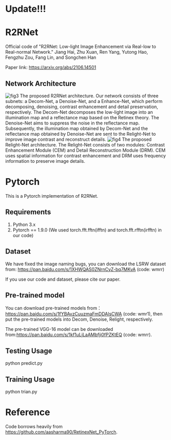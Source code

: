 # Update!!!
# R2RNet
Official code of "R2RNet: Low-light Image Enhancement via Real-low to Real-normal Network." Jiang Hai, Zhu Xuan, Ren Yang, Yutong Hao, Fengzhu Zou, Fang Lin, and Songchen Han

Paper link: https://arxiv.org/abs/2106.14501
## Network Architecture
![fig3](https://user-images.githubusercontent.com/86350392/141397717-abff2d12-e810-4744-96e2-a1ce6af87002.jpeg)
The proposed R2RNet architecture. Our network consists of three subnets: a Decom-Net, a Denoise-Net, and a Enhance-Net, which perform decomposing, denoising, contrast enhancement and detail preservation, respectively. The Decom-Net decomposes the low-light image into an illumination map and a reflectance map based on the Retinex theory. The Denoise-Net aims to suppress the noise in the reflectance map. Subsequently, the illumination map obtained by Decom-Net and the reflectance map obtained by Denoise-Net are sent to the Relight-Net to improve image contrast and reconstruct details.
![fig4](https://user-images.githubusercontent.com/86350392/141397881-334d4764-5fe0-4412-9e87-fef882089c53.jpeg)
The proposed Relight-Net architecture. The Relight-Net consists of two modules: Contrast Enhancement Module (CEM) and Detail Reconstruction Module (DRM). CEM uses spatial information for contrast enhancement and DRM uses frequency information to preserve image details.

# Pytorch
This is a Pytorch implementation of R2RNet.
## Requirements
1. Python 3.x 
2. Pytorch == 1.9.0 (We used torch.fft.fftn(ifftn) and torch.fft.rfftn(irfftn) in our code)
## Dataset
We have fixed the image naming bugs, you can download the LSRW dataset from: https://pan.baidu.com/s/1XHWQAS0ZNrnCyZ-bq7MKvA (code: wmrr) 

If you use our code and  dataset, please cite our paper.
## Pre-trained model
You can download pre-trained models from：https://pan.baidu.com/s/1fYBAvzCuuzmaFmDDAlsCWA (code: wmr1), then put the pre-trained models into Decom, Denoise, Relight, respectively. 

The pre-trained VGG-16 model can be downloaded from:https://pan.baidu.com/s/1kf1uLjLaAMbfji0fPZKtEQ (code: wmrr).
## Testing Usage
python predict.py
## Training Usage
python trian.py
# Reference
Code borrows heavily from https://github.com/aasharma90/RetinexNet_PyTorch.
